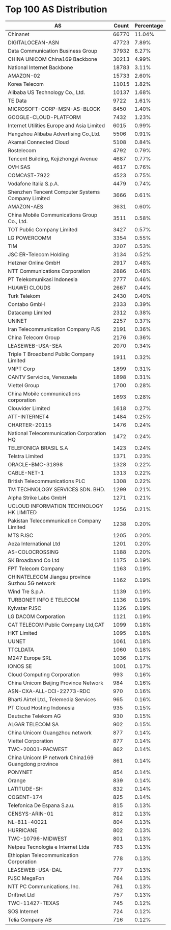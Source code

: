 # Top 100 AS Distribution
| AS | Count | Percentage |
|----|----|----|
| Chinanet | 66770 | 11.04% |
| DIGITALOCEAN-ASN | 47723 | 7.89% |
| Data Communication Business Group | 37932 | 6.27% |
| CHINA UNICOM China169 Backbone | 30213 | 4.99% |
| National Internet Backbone | 18783 | 3.11% |
| AMAZON-02 | 15733 | 2.60% |
| Korea Telecom | 11015 | 1.82% |
| Alibaba US Technology Co., Ltd. | 10137 | 1.68% |
| TE Data | 9722 | 1.61% |
| MICROSOFT-CORP-MSN-AS-BLOCK | 8450 | 1.40% |
| GOOGLE-CLOUD-PLATFORM | 7432 | 1.23% |
| Internet Utilities Europe and Asia Limited | 6015 | 0.99% |
| Hangzhou Alibaba Advertising Co.,Ltd. | 5506 | 0.91% |
| Akamai Connected Cloud | 5108 | 0.84% |
| Rostelecom | 4792 | 0.79% |
| Tencent Building, Kejizhongyi Avenue | 4687 | 0.77% |
| OVH SAS | 4617 | 0.76% |
| COMCAST-7922 | 4523 | 0.75% |
| Vodafone Italia S.p.A. | 4479 | 0.74% |
| Shenzhen Tencent Computer Systems Company Limited | 3666 | 0.61% |
| AMAZON-AES | 3631 | 0.60% |
| China Mobile Communications Group Co., Ltd. | 3511 | 0.58% |
| TOT Public Company Limited | 3427 | 0.57% |
| LG POWERCOMM | 3354 | 0.55% |
| TIM | 3207 | 0.53% |
| JSC ER-Telecom Holding | 3134 | 0.52% |
| Hetzner Online GmbH | 2917 | 0.48% |
| NTT Communications Corporation | 2886 | 0.48% |
| PT Telekomunikasi Indonesia | 2777 | 0.46% |
| HUAWEI CLOUDS | 2667 | 0.44% |
| Turk Telekom | 2430 | 0.40% |
| Contabo GmbH | 2333 | 0.39% |
| Datacamp Limited | 2312 | 0.38% |
| UNINET | 2257 | 0.37% |
| Iran Telecommunication Company PJS | 2191 | 0.36% |
| China Telecom Group | 2176 | 0.36% |
| LEASEWEB-USA-SEA | 2070 | 0.34% |
| Triple T Broadband Public Company Limited | 1911 | 0.32% |
| VNPT Corp | 1899 | 0.31% |
| CANTV Servicios, Venezuela | 1898 | 0.31% |
| Viettel Group | 1700 | 0.28% |
| China Mobile communications corporation | 1693 | 0.28% |
| Clouvider Limited | 1618 | 0.27% |
| ATT-INTERNET4 | 1484 | 0.25% |
| CHARTER-20115 | 1476 | 0.24% |
| National Telecommunication Corporation HQ | 1472 | 0.24% |
| TELEFONICA BRASIL S.A | 1423 | 0.24% |
| Telstra Limited | 1371 | 0.23% |
| ORACLE-BMC-31898 | 1328 | 0.22% |
| CABLE-NET-1 | 1313 | 0.22% |
| British Telecommunications PLC | 1308 | 0.22% |
| TM TECHNOLOGY SERVICES SDN. BHD. | 1299 | 0.21% |
| Alpha Strike Labs GmbH | 1271 | 0.21% |
| UCLOUD INFORMATION TECHNOLOGY HK LIMITED | 1256 | 0.21% |
| Pakistan Telecommunication Company Limited | 1238 | 0.20% |
| MTS PJSC | 1205 | 0.20% |
| Aeza International Ltd | 1201 | 0.20% |
| AS-COLOCROSSING | 1188 | 0.20% |
| SK Broadband Co Ltd | 1175 | 0.19% |
| FPT Telecom Company | 1163 | 0.19% |
| CHINATELECOM Jiangsu province Suzhou 5G network | 1162 | 0.19% |
| Wind Tre S.p.A. | 1139 | 0.19% |
| TURBONET INFO E TELECOM | 1136 | 0.19% |
| Kyivstar PJSC | 1126 | 0.19% |
| LG DACOM Corporation | 1121 | 0.19% |
| CAT TELECOM Public Company Ltd,CAT | 1099 | 0.18% |
| HKT Limited | 1095 | 0.18% |
| UUNET | 1061 | 0.18% |
| TTCLDATA | 1060 | 0.18% |
| M247 Europe SRL | 1036 | 0.17% |
| IONOS SE | 1001 | 0.17% |
| Cloud Computing Corporation | 993 | 0.16% |
| China Unicom Beijing Province Network | 984 | 0.16% |
| ASN-CXA-ALL-CCI-22773-RDC | 970 | 0.16% |
| Bharti Airtel Ltd., Telemedia Services | 965 | 0.16% |
| PT Cloud Hosting Indonesia | 935 | 0.15% |
| Deutsche Telekom AG | 930 | 0.15% |
| ALGAR TELECOM SA | 902 | 0.15% |
| China Unicom Guangzhou network | 877 | 0.14% |
| Viettel Corporation | 877 | 0.14% |
| TWC-20001-PACWEST | 862 | 0.14% |
| China Unicom IP network China169 Guangdong province | 861 | 0.14% |
| PONYNET | 854 | 0.14% |
| Orange | 839 | 0.14% |
| LATITUDE-SH | 832 | 0.14% |
| COGENT-174 | 825 | 0.14% |
| Telefonica De Espana S.a.u. | 815 | 0.13% |
| CENSYS-ARIN-01 | 812 | 0.13% |
| NL-811-40021 | 804 | 0.13% |
| HURRICANE | 802 | 0.13% |
| TWC-10796-MIDWEST | 801 | 0.13% |
| Netpeu Tecnologia e Internet Ltda | 783 | 0.13% |
| Ethiopian Telecommunication Corporation | 778 | 0.13% |
| LEASEWEB-USA-DAL | 777 | 0.13% |
| PJSC MegaFon | 764 | 0.13% |
| NTT PC Communications, Inc. | 761 | 0.13% |
| Driftnet Ltd | 757 | 0.13% |
| TWC-11427-TEXAS | 745 | 0.12% |
| SOS Internet | 724 | 0.12% |
| Telia Company AB | 716 | 0.12% |
